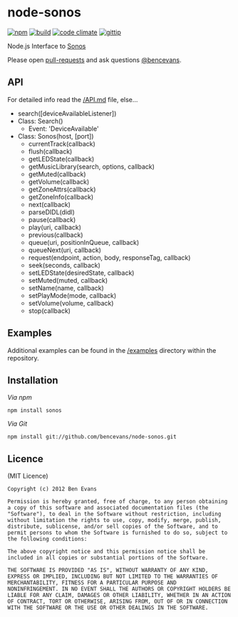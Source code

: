 # node-sonos

[![npm](http://img.shields.io/npm/v/sonos.svg)](https://www.npmjs.org/package/sonos)
[![build](http://img.shields.io/travis/bencevans/node-sonos/master.svg)](https://travis-ci.org/bencevans/node-sonos)
[![code climate](http://img.shields.io/codeclimate/github/bencevans/node-sonos.svg)](https://codeclimate.com/github/bencevans/node-sonos)
[![gittip](https://img.shields.io/gittip/bencevans.svg)](https://www.gittip.com/bencevans/)

Node.js Interface to [Sonos](http://sonos.com)

Please open [pull-requests](https://github.com/bencevans/node-sonos) and ask questions [@bencevans](https://twitter.com/bencevans).

## API

For detailed info read the [/API.md](https://github.com/bencevans/node-sonos/blob/master/API.md) file, else…

* search([deviceAvailableListener])
* Class: Search()
  * Event: 'DeviceAvailable'
* Class: Sonos(host, [port])
  * currentTrack(callback)
  * flush(callback)
  * getLEDState(callback)
  * getMusicLibrary(search, options, callback)
  * getMuted(callback)
  * getVolume(callback)
  * getZoneAttrs(callback)
  * getZoneInfo(callback)
  * next(callback)
  * parseDIDL(didl)
  * pause(callback)
  * play(uri, callback)
  * previous(callback)
  * queue(uri, positionInQueue, callback)
  * queueNext(uri, callback)
  * request(endpoint, action, body, responseTag, callback)
  * seek(seconds, callback)
  * setLEDState(desiredState, callback)
  * setMuted(muted, callback)
  * setName(name, callback)
  * setPlayMode(mode, callback)
  * setVolume(volume, callback)
  * stop(callback)

## Examples

Additional examples can be found in the [/examples](https://github.com/bencevans/node-sonos/tree/master/examples) directory within the repository.

## Installation

*Via npm*

    npm install sonos

*Via Git*

    npm install git://github.com/bencevans/node-sonos.git

## Licence

(MIT Licence)

    Copyright (c) 2012 Ben Evans

    Permission is hereby granted, free of charge, to any person obtaining
    a copy of this software and associated documentation files (the
    "Software"), to deal in the Software without restriction, including
    without limitation the rights to use, copy, modify, merge, publish,
    distribute, sublicense, and/or sell copies of the Software, and to
    permit persons to whom the Software is furnished to do so, subject to
    the following conditions:

    The above copyright notice and this permission notice shall be
    included in all copies or substantial portions of the Software.

    THE SOFTWARE IS PROVIDED "AS IS", WITHOUT WARRANTY OF ANY KIND,
    EXPRESS OR IMPLIED, INCLUDING BUT NOT LIMITED TO THE WARRANTIES OF
    MERCHANTABILITY, FITNESS FOR A PARTICULAR PURPOSE AND
    NONINFRINGEMENT. IN NO EVENT SHALL THE AUTHORS OR COPYRIGHT HOLDERS BE
    LIABLE FOR ANY CLAIM, DAMAGES OR OTHER LIABILITY, WHETHER IN AN ACTION
    OF CONTRACT, TORT OR OTHERWISE, ARISING FROM, OUT OF OR IN CONNECTION
    WITH THE SOFTWARE OR THE USE OR OTHER DEALINGS IN THE SOFTWARE.
